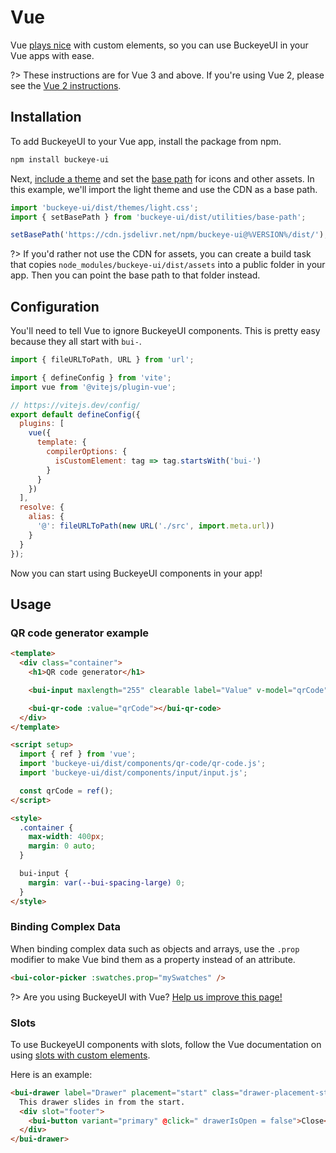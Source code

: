 # Vue

Vue [plays nice](https://custom-elements-everywhere.com/#vue) with custom elements, so you can use BuckeyeUI in your Vue apps with ease.

?> These instructions are for Vue 3 and above. If you're using Vue 2, please see the [Vue 2 instructions](/frameworks/vue-2).

## Installation

To add BuckeyeUI to your Vue app, install the package from npm.

```bash
npm install buckeye-ui
```

Next, [include a theme](/getting-started/themes) and set the [base path](/getting-started/installation#setting-the-base-path) for icons and other assets. In this example, we'll import the light theme and use the CDN as a base path.

```jsx
import 'buckeye-ui/dist/themes/light.css';
import { setBasePath } from 'buckeye-ui/dist/utilities/base-path';

setBasePath('https://cdn.jsdelivr.net/npm/buckeye-ui@%VERSION%/dist/');
```

?> If you'd rather not use the CDN for assets, you can create a build task that copies `node_modules/buckeye-ui/dist/assets` into a public folder in your app. Then you can point the base path to that folder instead.

## Configuration

You'll need to tell Vue to ignore BuckeyeUI components. This is pretty easy because they all start with `bui-`.

```js
import { fileURLToPath, URL } from 'url';

import { defineConfig } from 'vite';
import vue from '@vitejs/plugin-vue';

// https://vitejs.dev/config/
export default defineConfig({
  plugins: [
    vue({
      template: {
        compilerOptions: {
          isCustomElement: tag => tag.startsWith('bui-')
        }
      }
    })
  ],
  resolve: {
    alias: {
      '@': fileURLToPath(new URL('./src', import.meta.url))
    }
  }
});
```

Now you can start using BuckeyeUI components in your app!

## Usage

### QR code generator example

```html
<template>
  <div class="container">
    <h1>QR code generator</h1>

    <bui-input maxlength="255" clearable label="Value" v-model="qrCode"></bui-input>

    <bui-qr-code :value="qrCode"></bui-qr-code>
  </div>
</template>

<script setup>
  import { ref } from 'vue';
  import 'buckeye-ui/dist/components/qr-code/qr-code.js';
  import 'buckeye-ui/dist/components/input/input.js';

  const qrCode = ref();
</script>

<style>
  .container {
    max-width: 400px;
    margin: 0 auto;
  }

  bui-input {
    margin: var(--bui-spacing-large) 0;
  }
</style>
```

### Binding Complex Data

When binding complex data such as objects and arrays, use the `.prop` modifier to make Vue bind them as a property instead of an attribute.

```html
<bui-color-picker :swatches.prop="mySwatches" />
```

?> Are you using BuckeyeUI with Vue? [Help us improve this page!](https://github.com/bfdeloitte/buckeye-ui/blob/main/docs/frameworks/vue.md)

### Slots

To use BuckeyeUI components with slots, follow the Vue documentation on using [slots with custom elements](https://vuejs.org/guide/extras/web-components.html#building-custom-elements-with-vue).

Here is an example:

```html
<bui-drawer label="Drawer" placement="start" class="drawer-placement-start" :open="drawerIsOpen">
  This drawer slides in from the start.
  <div slot="footer">
    <bui-button variant="primary" @click=" drawerIsOpen = false">Close</bui-button>
  </div>
</bui-drawer>
```
